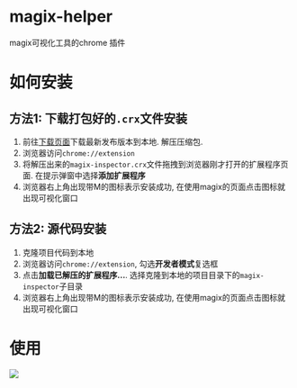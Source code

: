 # magix-helper

magix可视化工具的chrome 插件

# 如何安装

## 方法1: 下载打包好的`.crx`文件安装

1. 前往[下载页面][2]下载最新发布版本到本地. 解压压缩包.
2. 浏览器访问`chrome://extension`
3. 将解压出来的`magix-inspector.crx`文件拖拽到浏览器刚才打开的扩展程序页面. 在提示弹窗中选择**添加扩展程序**
4. 浏览器右上角出现带M的图标表示安装成功, 在使用magix的页面点击图标就出现可视化窗口


## 方法2: 源代码安装

1. 克隆项目代码到本地
2. 浏览器访问`chrome://extension`, 勾选**开发者模式**复选框
3. 点击**加载已解压的扩展程序...**. 选择克隆到本地的项目目录下的`magix-inspector`子目录
4. 浏览器右上角出现带M的图标表示安装成功, 在使用magix的页面点击图标就出现可视化窗口



# 使用

![][1]

[2]: https://github.com/qiu-deqing/magix-helper/releases
[1]: https://gw.alicdn.com/tps/TB1J6KELpXXXXabXVXXXXXXXXXX-960-682.png
